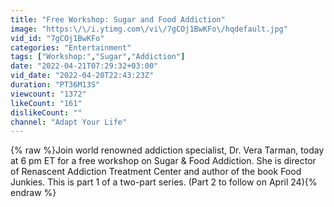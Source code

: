 ```yaml
---
title: "Free Workshop: Sugar and Food Addiction"
image: "https:\/\/i.ytimg.com\/vi\/7gCOj1BwKFo\/hqdefault.jpg"
vid_id: "7gCOj1BwKFo"
categories: "Entertainment"
tags: ["Workshop:","Sugar","Addiction"]
date: "2022-04-21T07:29:32+03:00"
vid_date: "2022-04-20T22:43:23Z"
duration: "PT36M13S"
viewcount: "1372"
likeCount: "161"
dislikeCount: ""
channel: "Adapt Your Life"
---
```

{% raw %}Join world renowned addiction specialist, Dr. Vera Tarman, today at 6 pm ET for a free workshop on Sugar &amp; Food Addiction. She is director of Renascent Addiction Treatment Center and author of the book Food Junkies. This is part 1 of a two-part series.  (Part 2 to follow on April 24){% endraw %}
